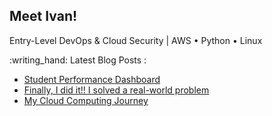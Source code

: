## Meet Ivan!

Entry-Level DevOps & Cloud Security | AWS • Python • Linux 


<p>
:writing_hand: Latest Blog Posts :

<!-- BLOG-POST-LIST:START -->
- [Student Performance Dashboard](https://www.hcoco1.com/blog/2024-05-29-dashboard/)
- [Finally, I did it!! I solved a real-world problem](https://www.hcoco1.com/blog/2024-03-13-audits-tool/)
- [My Cloud Computing Journey](https://www.hcoco1.com/blog/2024-02-28-cloud-computing/)
<!-- BLOG-POST-LIST:END -->

</p>
